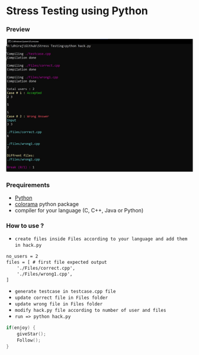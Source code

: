 # Stress Testing using Python

### Preview 
![previw](preview.jpg)

### Prequirements
- [Python](https://www.python.org/)
- [colorama](https://pypi.org/project/colorama/) python package
- compiler for your language (C, C++, Java or Python)

### How to use ?
- `create files inside Files according to your language and add them in hack.py`
```
no_users = 2
files = [ # first file expected output
    './Files/correct.cpp',
    './Files/wrong1.cpp',
]
```
- `generate testcase in testcase.cpp file`
- `update correct file in Files folder`
- `update wrong file in Files folder`
- `modify hack.py file according to number of user and files`
- `run => python hack.py`

```c++
if(enjoy) {
    giveStar();
    Follow();
}
```
